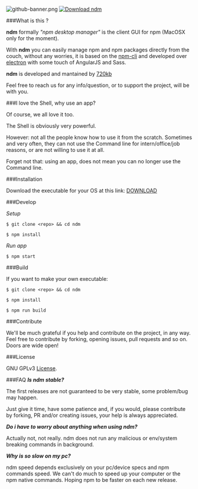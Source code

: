 ![github-banner.png](https://bitbucket.org/repo/84zgAd/images/3176385413-github-banner.png)
[![Download ndm](http://i.imgur.com/z68cq3y.png)](https://720kb.github.io/ndm)

###What is this ?

**ndm** formally _"npm desktop manager"_ is the client GUI for npm (MacOSX only for the moment).

With **ndm** you can easily manage npm and npm packages directly from the couch, without any worries, it is based on the [npm-cli](https://docs.npmjs.com/cli/npm) and developed over [electron](https://github.com/electron/electron) with some touch of AngularJS and Sass.

**ndm** is developed and mantained by [720kb](http://720kb.net)

Feel free to reach us for any info/question, or to support the project, will be with you.

###I love the Shell, why use an app?

Of course, we all love it too.

The Shell is obviously very powerful.

However: not all the people know how to use it from the scratch.
Sometimes and very often, they can not use the Command line for intern/office/job reasons, or are not willing to use it at all.

Forget not that: using an app, does not mean you can no longer use the Command line.

###Installation

Download the executable for your OS at this link: [DOWNLOAD](https://720kb.github.io/ndm)

###Develop

_Setup_

`$ git clone <repo> && cd ndm`

`$ npm install`

_Run app_

`$ npm start`


###Build

If you want to make your own executable:

`$ git clone <repo> && cd ndm`

`$ npm install`

`$ npm run build`

###Contribute

We'll be much grateful if you help and contribute on the project, in any way.
Feel free to contribute by forking, opening issues, pull requests and so on.
Doors are wide open!

###License

GNU GPLv3 [License](LICENSE.md).

###FAQ
**_Is ndm stable?_**

The first releases are not guaranteed to be very stable, some problem/bug may happen.

Just give it time, have some patience and, if you would, please contribute by forking, PR and/or creating issues, your help is always appreciated.

**_Do i have to worry about anything when using ndm?_**

Actually not, not really.
ndm does not run any malicious or env/system breaking commands in background.

**_Why is so slow on my pc?_**

ndm speed depends exclusively on your pc/device specs and npm commands speed.
We can't do much to speed up your computer or the npm native commands. Hoping npm to be faster on each new release.